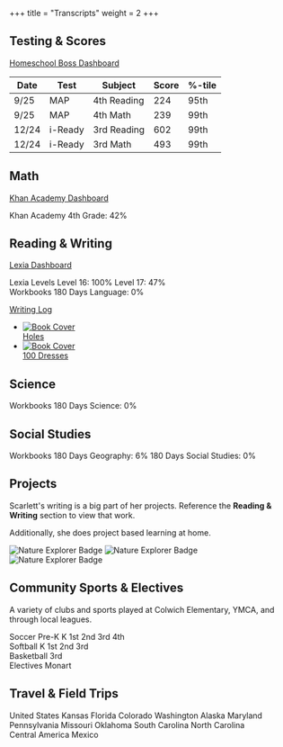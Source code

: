 
+++
title = "Transcripts"
weight = 2
+++

## Testing & Scores

[Homeschool Boss Dashboard](https://app.homeschoolboss.com/map-testing)

| Date     | Test    | Subject | Score | %-tile |
|----------|---------|---------|-------|--------|
| 9/25  | MAP     | 4th Reading | 224   | 95th    |
| 9/25  | MAP     | 4th Math    | 239   | 99th    |
| 12/24 | i-Ready | 3rd Reading | 602   | 99th   |
| 12/24 | i-Ready | 3rd Math    | 493   | 99th   |


## Math

[Khan Academy Dashboard](https://www.khanacademy.org/parent/activity-report)

<div class="pills">
    <span class="category">Khan Academy</span>
    <span style="--progress: 42%">4th Grade: 42%</span>
</div>

## Reading & Writing

[Lexia Dashboard](https://www.mylexia.com/mylexiaweb/app/index.html#/12443/reading/classes/22176428/core5)

<div class="pills">
    <span class="category">Lexia Levels</span>
    <span style="--progress: 100%">Level 16: 100%</span>
    <span style="--progress: 47%">Level 17: 47%</span>
</div>

<div class="pills">
    <span class="category">Workbooks</span>
    <span style="--progress: 0%">180 Days Language: 0%</span>
</div>

[Writing Log](/patterns/writing/)

<ul class="book-list">
    <li class="book-container">
        <a href="/writing/holes">
            <div class="book">
                <div class="book-spine"></div>
                <div class="book-cover">
                    <img src="/images/books/holes.jpg" alt="Book Cover">
                    <div class="book-title">Holes</div>
                </div>
            </div>
        </a>
    </li>
    <li class="book-container">
        <a href="/writing/holes">
            <div class="book">
                <div class="book-spine"></div>
                <div class="book-cover">
                    <img src="/images/books/100dresses.jpg" alt="Book Cover">
                    <div class="book-title">100 Dresses</div>
                </div>
            </div>
        </a>
    </li>
</ul>

## Science

<div class="pills">
    <span class="category">Workbooks</span>
    <span style="--progress: 0%">180 Days Science: 0%</span>
</div>

## Social Studies

<div class="pills">
    <span class="category">Workbooks</span>
    <span style="--progress: 6%">180 Days Geography: 6%</span>
    <span style="--progress: 0%">180 Days Social Studies: 0%</span>
</div>

## Projects

Scarlett's writing is a big part of her projects. Reference the **Reading & Writing** section to view that work.

Additionally, she does project based learning at home.

<img src="/images/hero/5krace.jpg" class="girl-scout-badge" alt="Nature Explorer Badge" title="5k Adventure">
<img src="/images/hero/animals.jpg" class="girl-scout-badge" alt="Nature Explorer Badge" title="World Animals">
<img src="/images/hero/cookies.jpg" class="girl-scout-badge" alt="Nature Explorer Badge" title="Egg Free Baking">

## Community Sports & Electives

A variety of clubs and sports played at Colwich Elementary, YMCA, and through local leagues.

<div class="pills">
    <span class="category">Soccer</span>
    <span>Pre-K</span>
    <span>K</span>
    <span>1st</span>
    <span>2nd</span>
    <span>3rd</span>
    <span>4th</span>
</div>

<div class="pills">
    <span class="category">Softball</span>
    <span>K</span>
    <span>1st</span>
    <span>2nd</span>
    <span>3rd</span>
</div>

<div class="pills">
    <span class="category">Basketball</span>
    <span>3rd</span>
</div>

<div class="pills">
    <span class="category">Electives</span>
    <span>Monart</span>
</div>

## Travel & Field Trips

<div id="map"></div>

<div class="pills">
    <span class="category">United States</span>
    <span>Kansas</span>
    <span>Florida</span>
    <span>Colorado</span>
    <span>Washington</span>
    <span>Alaska</span>
    <span>Maryland</span>
    <span>Pennsylvania</span>
    <span>Missouri</span>
    <span>Oklahoma</span>
    <span>South Carolina</span>
    <span>North Carolina</span>
</div>

<div class="pills">
    <span class="category">Central America</span>
    <span>Mexico</span>
</div>
